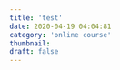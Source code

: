 ```yaml
---
title: 'test'
date: 2020-04-19 04:04:81
category: 'online course'
thumbnail: 
draft: false
---
```


